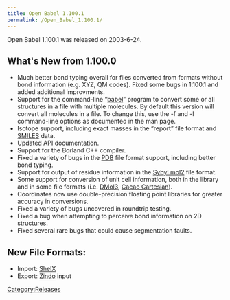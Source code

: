```yaml
---
title: Open Babel 1.100.1
permalink: /Open_Babel_1.100.1/
---
```


Open Babel 1.100.1 was released on 2003-6-24.

What's New from 1.100.0
-----------------------

-   Much better bond typing overall for files converted from formats without bond information (e.g. XYZ, QM codes). Fixed some bugs in 1.100.1 and added additional improvments.
-   Support for the command-line “[babel](/babel "wikilink")” program to convert some or all structures in a file with multiple molecules. By default this version will convert all molecules in a file. To change this, use the -f and -l command-line options as documented in the man page.
-   Isotope support, including exact masses in the “report” file format and [SMILES](/SMILES "wikilink") data.
-   Updated API documentation.
-   Support for the Borland C++ compiler.
-   Fixed a variety of bugs in the [PDB](/PDB "wikilink") file format support, including better bond typing.
-   Support for output of residue information in the [Sybyl mol2](/Sybyl_mol2 "wikilink") file format.
-   Some support for conversion of unit cell information, both in the library and in some file formats (i.e. [DMol3](/DMol3_coordinates "wikilink"), [Cacao Cartesian](/Cacao_Cartesian "wikilink")).
-   Coordinates now use double-precision floating point libraries for greater accuracy in conversions.
-   Fixed a variety of bugs uncovered in roundtrip testing.
-   Fixed a bug when attempting to perceive bond information on 2D structures.
-   Fixed several rare bugs that could cause segmentation faults.

New File Formats:
-----------------

-   Import: [ShelX](/ShelX "wikilink")
-   Export: [Zindo](/Zindo "wikilink") input

[Category:Releases](/Category:Releases "wikilink")